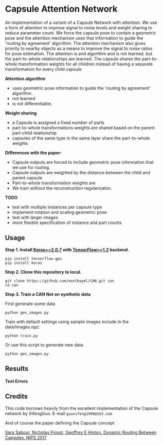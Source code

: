 # Capsule Attention Network

An implementation of a variant of a Capsule Network with attention. 
We use a form of attention to improve signal to noise levels and weight sharing to reduce parameter count.
We force the capsule pose to contain a geometric pose and the attention mechanism uses that information
to guide the 'routing by agreement' algorithm.
The attention mechanism also gives priority to nearby objects as a means to improve the signal to noise ratios for pose estimation.
The attention is and algorithm and is not learned, but the part-to-whole relationships are learned. 
The capsule shares the part-to-whole transformation weights for all children 
instead of having a separate transformation for every child capsule

**Attention algorithm**
- uses geometric pose information to guide the 'routing by agreement' algorithm.
- not learned 
- is not differentiable.  
 
**Weight sharing**
- a Capsule is assigned a fixed number of parts
- part-to-whole transformations weights are shared based on the parent-part-child relationship
- capsules of the same type in the same layer share the part-to-whole weights

**Differences with the paper:**
- Capsule outputs are forced to include geometric pose information that we use for routing.
- Capsule outputs are weighted by the distance between the child and parent capsule
- Part-to-whole transformation weights are 
- We train without the reconstruction regularizaton.

**TODO**
- test with multiple instances per capsule type
- implement rotation and scaling geometric pose
- test with larger images
- more flexible specification of instance and part counts


## Usage

**Step 1.
Install [Keras>=2.0.7](https://github.com/fchollet/keras) 
with [TensorFlow>=1.2](https://github.com/tensorflow/tensorflow) backend.**
```
pip install tensorflow-gpu
pip install keras
```

**Step 2. Clone this repository to local.**
```
git clone https://github.com/eastbayml/CAN.git can
cd can
```

**Step 3. Train a CAN Net on synthetic data**  

First generate some data 
```
python gen_images.py
```
Train with default settings using sample images include in the data/images.npz:

```
python train.py
```

Or use this script to generate new data 
```
python gen_images.py
```

## Results

#### Test Errors   

## Credits

This code borrows heavily from the excellent implementation of the Capsule network by XifengGuo.
 E-mail `guoxifeng1990@163.com`

And of course the paper defining the Capsule concept

[Sara Sabour, Nicholas Frosst, Geoffrey E Hinton. Dynamic Routing Between Capsules. NIPS 2017](https://arxiv.org/abs/1710.09829)   
